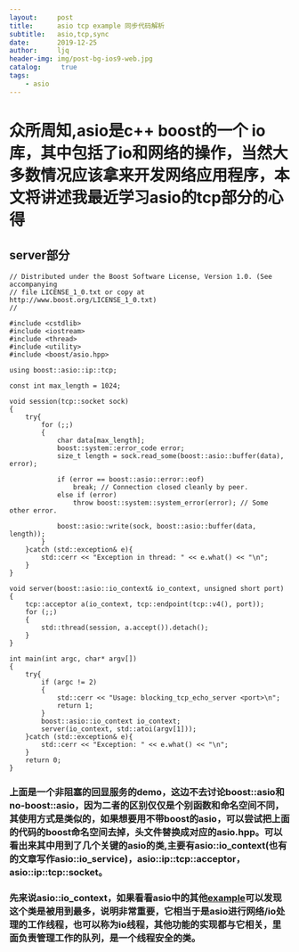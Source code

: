```yaml
---
layout:     post
title:      asio tcp example 同步代码解析
subtitle:   asio,tcp,sync
date:       2019-12-25
author:     ljq
header-img: img/post-bg-ios9-web.jpg
catalog:	 true
tags:
    - asio
---
```

# 众所周知,asio是c++ boost的一个 io库，其中包括了io和网络的操作，当然大多数情况应该拿来开发网络应用程序，本文将讲述我最近学习asio的tcp部分的心得

## server部分

```
// Distributed under the Boost Software License, Version 1.0. (See accompanying
// file LICENSE_1_0.txt or copy at http://www.boost.org/LICENSE_1_0.txt)
//

#include <cstdlib>
#include <iostream>
#include <thread>
#include <utility>
#include <boost/asio.hpp>

using boost::asio::ip::tcp;

const int max_length = 1024;

void session(tcp::socket sock)
{
    try{
        for (;;)
        {
            char data[max_length];
            boost::system::error_code error;
            size_t length = sock.read_some(boost::asio::buffer(data), error);
            
            if (error == boost::asio::error::eof)
                break; // Connection closed cleanly by peer.
            else if (error)
                throw boost::system::system_error(error); // Some other error.

            boost::asio::write(sock, boost::asio::buffer(data, length));
        }
    }catch (std::exception& e){
        std::cerr << "Exception in thread: " << e.what() << "\n";
    }
}

void server(boost::asio::io_context& io_context, unsigned short port)
{
    tcp::acceptor a(io_context, tcp::endpoint(tcp::v4(), port));
    for (;;)
    {
        std::thread(session, a.accept()).detach();
    }
}

int main(int argc, char* argv[])
{
    try{
        if (argc != 2)
        {
            std::cerr << "Usage: blocking_tcp_echo_server <port>\n";
            return 1;
        }
        boost::asio::io_context io_context;
        server(io_context, std::atoi(argv[1]));
    }catch (std::exception& e){
        std::cerr << "Exception: " << e.what() << "\n";
    }
    return 0;
}
```

### 上面是一个非阻塞的回显服务的demo，这边不去讨论boost::asio和no-boost::asio，因为二者的区别仅仅是个别函数和命名空间不同，其使用方式是类似的，如果想要用不带boost的asio，可以尝试把上面的代码的boost命名空间去掉，头文件替换成对应的asio.hpp。可以看出来其中用到了几个关键的asio的类,主要有asio::io_context(也有的文章写作asio::io_service)，asio::ip::tcp::acceptor，asio::ip::tcp::socket。
### 先来说asio::io_context，如果看看asio中的其他[example]("https://github.com/mabrarov/asio_samples")可以发现这个类是被用到最多，说明非常重要，它相当于是asio进行网络/io处理的工作线程，也可以称为io线程，其他功能的实现都与它相关，里面负责管理工作的队列，是一个线程安全的类。
